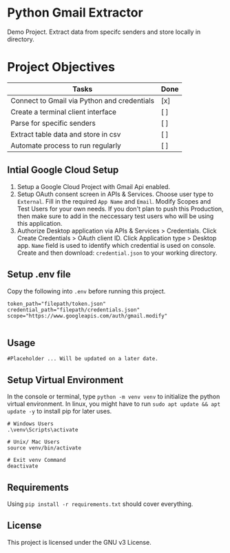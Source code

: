 # Python Gmail Extractor
Demo Project. Extract data from specifc senders and store locally in directory.

# Project Objectives
| Tasks                                         | Done |
|-----------------------------------------------|------|
| Connect to Gmail via Python and credentials   | [x]  |
| Create a terminal client interface            | [ ]  |
| Parse for specific senders                    | [ ]  |
| Extract table data and store in csv           | [ ]  |
| Automate process to run regularly             | [ ]  |

## Intial Google Cloud Setup
1. Setup a Google Cloud Project with Gmail Api enabled.
2. Setup  OAuth consent screen  in APIs & Services. Choose user type to `External`. Fill in the required `App Name` and `Email`. Modify Scopes and Test Users for your own needs. If you don't plan to push this Production, then make sure to add in the neccessary test users who will be using this application.
3. Authorize Desktop application via APIs & Services > Credentials. Click Create Credentials > OAuth client ID. Click Application type > Desktop app. `Name` field is used to identify which credential is used on console. Create and then download: `credential.json` to your working directory.

## Setup .env file
Copy the following into `.env` before running this project.
```
token_path="filepath/token.json"
credential_path="filepath/credentials.json"
scope="https://www.googleapis.com/auth/gmail.modify"


```

## Usage
```
#Placeholder ... Will be updated on a later date.
```


## Setup Virtual Environment
In the console or terminal, type `python -m venv venv` to initialize the python virtual environment. In linux, you might have to run `sudo apt update && apt update -y` to install pip for later uses.
```
# Windows Users
.\venv\Scripts\activate

# Unix/ Mac Users
source venv/bin/activate

# Exit venv Command
deactivate

```

## Requirements
Using ``pip install -r requirements.txt`` should cover everything.

## License
This project is licensed under the GNU v3 License.